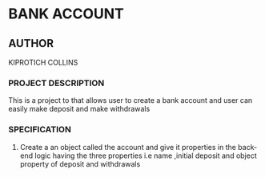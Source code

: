 # BANK ACCOUNT
## AUTHOR
KIPROTICH COLLINS
### PROJECT DESCRIPTION
This is a project to that allows user to create a bank account and user
 can easily make deposit and make withdrawals
### SPECIFICATION
1. Create a an object called the account and give it properties in the back-end logic
    having the three properties i.e name ,initial deposit and object property of deposit and withdrawals      
